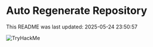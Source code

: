 # Auto Regenerate Repository

This README was last updated: 2025-05-24 23:50:57

 ![TryHackMe](https://tryhackme.com/badge/533634)